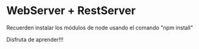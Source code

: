 # WebServer + RestServer

Recuerden instalar los módulos de node usando el comando "npm install"

Disfruta de aprender!!!
